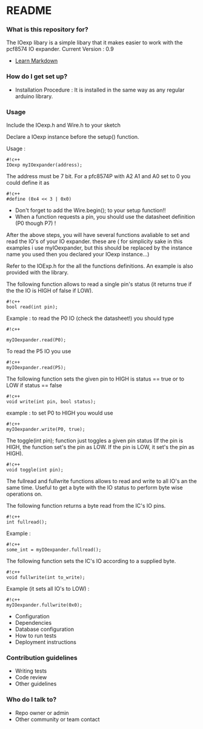 # README #


### What is this repository for? ###

The IOexp libary is a simple libary that it makes easier to work with the pcf8574 IO expander.
Current Version : 0.9

* [Learn Markdown](https://bitbucket.org/tutorials/markdowndemo)

### How do I get set up? ###

* Installation Procedure : It is installed in the same way as any regular arduino library. 

### Usage ###
  
Include the IOexp.h and Wire.h to your sketch
  
Declare a IOexp instance before the setup() function.

Usage : 

```
#!c++
IOexp myIOexpander(address);

```

The address must be 7 bit. For a pfc8574P with A2 A1 and A0 set to 0 you could define it as 

```
#!c++
#define (0x4 << 3 | 0x0)

```
  
* Don't forget to add the Wire.begin(); to your setup function!!
* When a function requests a pin, you should use the datasheet definition (P0 though P7) !
    
After the above steps, you will have several functions avaliable to set and read the IO's of your IO expander.
these are ( for simplicity sake in this examples i use myIOexpander, but this should be replaced by the instance name you used then you declared your IOexp instance...)

Refer to the IOExp.h for the all the functions definitions.
An example is also provided with the library.


The following function allows to read a single pin's status (it returns true if the the IO is HIGH of false if LOW).
```
#!c++
bool read(int pin); 

```
    
Example : to read the P0 IO (check the datasheet!) you should type 

```
#!c++

myIOexpander.read(P0);

```

To read the P5 IO you use 

```
#!c++
myIOexpander.read(P5);

```

The following function sets the given pin to HIGH is status == true or to LOW if status == false
```
#!c++
void write(int pin, bool status);

```

example : to set P0 to HIGH you would use 


```
#!c++
myIOexpander.write(P0, true);

```


The toggle(int pin); function just toggles a given pin status (If the pin is HIGH, the function set's the pin as LOW. If the pin is LOW, it set's the pin as HIGH).
```
#!c++
void toggle(int pin);

```

The fullread and fullwrite functions allows to read and write to all IO's an the same time. Useful to get a byte with the IO status to perform byte wise operations on.

The following function returns a byte read from the IC's IO pins.

```
#!c++
int fullread();

```
     
Example : 

```
#!c++
some_int = myIOexpander.fullread();

```

The following function sets the IC's IO according to a supplied byte.     

```
#!c++
void fullwrite(int to_write);

```

Example (it sets all IO's to LOW) : 

```
#!c++
myIOexpander.fullwrite(0x0);

```



* Configuration
* Dependencies
* Database configuration
* How to run tests
* Deployment instructions

### Contribution guidelines ###

* Writing tests
* Code review
* Other guidelines

### Who do I talk to? ###

* Repo owner or admin
* Other community or team contact